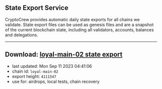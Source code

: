## State Export Service
CryptoCrew provides automatic daily state exports for all chains we validate. State export files can be used as genesis files and are a snapshot of the current blockchain state, including all validators, accounts, balances and delegations.

---
**Download: [loyal-main-02 state export](https://dl.ccvalidators.com/SERVICE/loyal/loyal-main-02_export_4111547.json)**
---

- last updated: Mon Sep 11 2023 04:41:06
- chain id: `loyal-main-02`
- export height: `4111547`
- use for: airdrops, local tests, chain recovery
